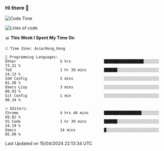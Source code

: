 ### Hi there 👋

<!--
**nicehiro/nicehiro** is a ✨ _special_ ✨ repository because its `README.md` (this file) appears on your GitHub profile.

Here are some ideas to get you started:

- 🔭 I’m currently working on ...
- 🌱 I’m currently learning ...
- 👯 I’m looking to collaborate on ...
- 🤔 I’m looking for help with ...
- 💬 Ask me about ...
- 📫 How to reach me: ...
- 😄 Pronouns: ...
- ⚡ Fun fact: ...
-->

<!--START_SECTION:waka-->
![Code Time](http://img.shields.io/badge/Code%20Time-307%20hrs%2049%20mins-blue)

![Lines of code](https://img.shields.io/badge/From%20Hello%20World%20I%27ve%20Written-2.6%20million%20lines%20of%20code-blue)

📊 **This Week I Spent My Time On** 

```text
🕑︎ Time Zone: Asia/Hong_Kong

💬 Programming Languages: 
Other                    5 hrs               ██████████████████░░░░░░░   73.21 % 
TeX                      1 hr 39 mins        ██████░░░░░░░░░░░░░░░░░░░   24.13 % 
SSH Config               5 mins              ░░░░░░░░░░░░░░░░░░░░░░░░░   01.38 % 
Emacs Lisp               3 mins              ░░░░░░░░░░░░░░░░░░░░░░░░░   00.93 % 
Git Config               1 min               ░░░░░░░░░░░░░░░░░░░░░░░░░   00.34 % 

🔥 Editors: 
Chrome                   4 hrs 46 mins       █████████████████░░░░░░░░   69.82 % 
VS Code                  1 hr 39 mins        ██████░░░░░░░░░░░░░░░░░░░   24.19 % 
Emacs                    24 mins             █░░░░░░░░░░░░░░░░░░░░░░░░   05.99 % 
```


 Last Updated on 15/04/2024 22:13:34 UTC
<!--END_SECTION:waka-->
